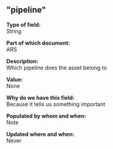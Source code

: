 ## "pipeline"

**Type of field:**  
String  

**Part of which document:**  
ARS

**Description:**  
Which pipeline does the asset belong to

**Value:**  
None

**Why do we have this field:**  
Because it tells us something important  

**Populated by whom and when:**  
Note  

**Updated where and when:**  
Never

